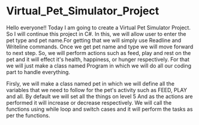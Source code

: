 # Virtual_Pet_Simulator_Project
Hello everyone!!
Today I am going to create a Virtual Pet Simulator Project.
So I will continue this project in C#. 
In this, we will allow user to enter the pet type and pet name.For getting that we will simply use Readline and Writeline commands.
Once we get pet name and type we will move forward to next step.
So, we will perform actions such as feed, play and rest on the pet and it will effect it's health, happiness, or hunger respectively.
For that we will just make a class named Program in which we will do all our coding part to handle everything.

Firsly, we will make a class named pet in which we will define all the variables that we need to follow for the pet's activity such as FEED, PLAY and all.
By default we will set all the things on level 5
And as the actions are performed it will increase or decrease respectively.
We will call the functions using while loop and switch cases and it will perform the tasks as per the functions.
